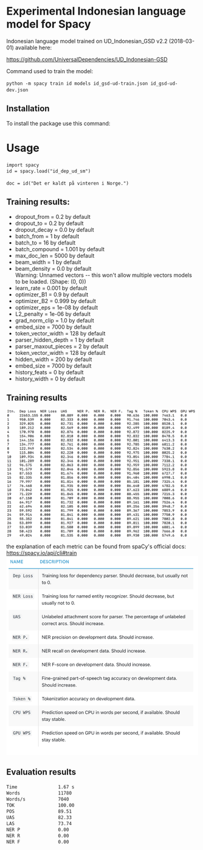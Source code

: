 # Experimental Indonesian language model for Spacy 
Indonesian language model trained on UD_Indonesian_GSD v2.2 (2018-03-01) available here: 

https://github.com/UniversalDependencies/UD_Indonesian-GSD

Command used to train the model:

`python -m spacy train id models id_gsd-ud-train.json id_gsd-ud-dev.json`

## Installation

To install the package use this command:

# Usage

```
import spacy
id = spacy.load("id_dep_ud_sm")

doc = id("Det er kaldt på vinteren i Norge.")
```

## Training results:

- dropout_from = 0.2 by default 
- dropout_to = 0.2 by default 
- dropout_decay = 0.0 by default 
- batch_from = 1 by default 
- batch_to = 16 by default 
- batch_compound = 1.001 by default 
- max_doc_len = 5000 by default 
- beam_width = 1 by default 
- beam_density = 0.0 by default   
Warning: Unnamed vectors -- this won't allow multiple vectors models to be loaded. (Shape: (0, 0))  
- learn_rate = 0.001 by default 
- optimizer_B1 = 0.9 by default 
- optimizer_B2 = 0.999 by default
- optimizer_eps = 1e-08 by default  
- L2_penalty = 1e-06 by default 
- grad_norm_clip = 1.0 by default 
- embed_size = 7000 by default 
- token_vector_width = 128 by default 
- parser_hidden_depth = 1 by default 
- parser_maxout_pieces = 2 by default 
- token_vector_width = 128 by default 
- hidden_width = 200 by default 
- embed_size = 7000 by default 
- history_feats = 0 by default 
- history_width = 0 by default 

## Training results 
![alt text](id_dep_ud_sm_train_results.png)

the explanation of each metric can be found from spaCy's official docs: 
https://spacy.io/api/cli#train
![alt text](metrics.png)

## Evaluation results
    Time               1.67 s         
    Words              11780          
    Words/s            7040           
    TOK                100.00         
    POS                89.51          
    UAS                82.33          
    LAS                73.74          
    NER P              0.00           
    NER R              0.00           
    NER F              0.00 
